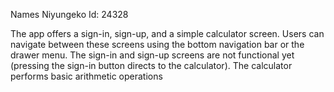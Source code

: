 Names Niyungeko
Id: 24328

The app offers a sign-in, sign-up, and a simple calculator screen. Users can navigate between these screens using the bottom navigation bar or the drawer menu. The sign-in and sign-up screens are not functional yet (pressing the sign-in button directs to the calculator). The calculator performs basic arithmetic operations
